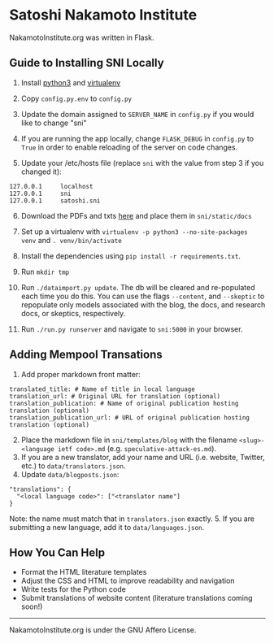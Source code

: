 Satoshi Nakamoto Institute
===========

NakamotoInstitute.org was written in Flask.

## Guide to Installing SNI Locally

1. Install [python3](https://www.python.org/) and [virtualenv](https://virtualenv.pypa.io/en/latest/)

2. Copy `config.py.env` to `config.py`

3. Update the domain assigned to `SERVER_NAME` in `config.py` if you would like to change "sni"

4. If you are running the app locally, change `FLASK_DEBUG` in `config.py` to `True` in order to enable reloading of the server on code changes.

5. Update your /etc/hosts file (replace `sni` with the value from step 3 if you changed it):
  ```
  127.0.0.1     localhost
  127.0.0.1     sni
  127.0.0.1     satoshi.sni
  ```

6. Download the PDFs and txts [here](https://nakamotoinstitute.org/static/docs/sni-docs.zip) and place them in `sni/static/docs`

7. Set up a virtualenv with `virtualenv -p python3 --no-site-packages venv` and `. venv/bin/activate`

8. Install the dependencies using `pip install -r requirements.txt`.

9. Run `mkdir tmp`

10. Run `./dataimport.py update`. The db will be cleared and re-populated each time you do this. You can use the flags `--content`, and `--skeptic` to repopulate only models associated with the blog, the docs, and research docs, or skeptics, respectively.

11. Run `./run.py runserver` and navigate to `sni:5000` in your browser.

## Adding Mempool Transations

1. Add proper markdown front matter:
```
translated_title: # Name of title in local language
translation_url: # Original URL for translation (optional)
translation_publication: # Name of original publication hosting translation (optional)
translation_publication_url: # URL of original publication hosting translation (optional)
```
2. Place the markdown file in `sni/templates/blog` with the filename `<slug>-<language ietf code>.md` (e.g. `speculative-attack-es.md`).
3. If you are a new translator, add your name and URL (i.e. website, Twitter, etc.) to `data/translators.json`.
4. Update `data/blogposts.json`:
```
"translations": {
  "<local language code>": ["<translator name"]
}
```
Note: the name must match that in `translators.json` exactly.
5. If you are submitting a new language, add it to `data/languages.json`.

## How You Can Help

* Format the HTML literature templates
* Adjust the CSS and HTML to improve readability and navigation
* Write tests for the Python code
* Submit translations of website content (literature translations coming soon!)

***

NakamotoInstitute.org is under the GNU Affero License.
